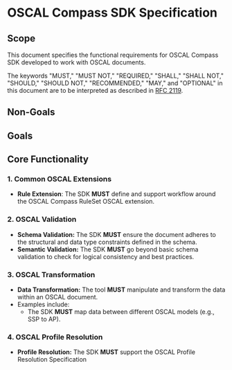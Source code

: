 # OSCAL Compass SDK Specification

## Scope

This document specifies the functional requirements for OSCAL Compass SDK developed to work with OSCAL documents.

The keywords "MUST," "MUST NOT," "REQUIRED," "SHALL," "SHALL NOT," "SHOULD,"
"SHOULD NOT," "RECOMMENDED," "MAY," and "OPTIONAL" in this document are to be
interpreted as described in [RFC 2119](https://tools.ietf.org/html/rfc2119).

## Non-Goals

## Goals

## Core Functionality

### 1. Common OSCAL Extensions

*  **Rule Extension**: The SDK **MUST** define and support workflow around the OSCAL Compass RuleSet OSCAL extension.

### 2. OSCAL Validation

*   **Schema Validation:** The SDK **MUST** ensure the document adheres to the structural and data type constraints defined in the schema.
*   **Semantic Validation:** The SDK **MUST** go beyond basic schema validation to check for logical consistency and best practices.

### 3. OSCAL Transformation

*   **Data Transformation:** The tool **MUST** manipulate and transform the data within an OSCAL document.
  * Examples include:
      *   The SDK **MUST** map data between different OSCAL models (e.g., SSP to AP).

### 4. OSCAL Profile Resolution

*   **Profile Resolution:** The SDK **MUST** support the OSCAL Profile Resolution Specification